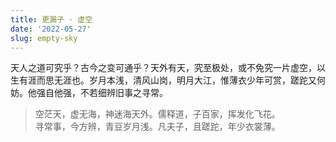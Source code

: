 ```yaml
---
title: 更漏子 · 虚空
date: '2022-05-27'
slug: empty-sky
---
```


天人之道可究乎？古今之变可通乎？天外有天，究至极处，或不免究一片虚空，以生有涯而思无涯也。岁月本浅，清风山岗，明月大江，惟薄衣少年可赏，蹉跎又何妨。他强自他强，不若细辨旧事之寻常。

> 空茫天，虚无海，神迷海天外。儒释道，子百家，挥发化飞花。  
> 寻常事，今方辨，青豆岁月浅。凡夫子，且蹉跎，年少衣裳薄。

<!--# 读狗主《[浅薄](https://yuanfan.rbind.io/posts/qianbo/)》有感。浅薄二字让我无厘头联想到夕爷的“岁月长，衣裳薄”。青豆之事，难免让人想到易安的“当时只道是寻常”。衣薄方可更敏感地感知事物的温度。太多的思考[确实容易枯燥](/cn/2021/10/dumb-log/)，所以有时候不如就让诸子百家挥发化飞花算了。这句绕口令虽然相当拗口，但细想还挺有诗意的，终于做了个收纳箱收了它。写之前隐约预感会有三字和五字的句子，所以词牌用了七年前从《[白香词谱](http://www.wcai.net/poetry/shilucipu/baixiang%20cipu.htm)》中读到的《更漏子》，温庭钧那首《本意》我还比较喜欢；当然正体的《玉炉香》也挺好的，最后一句叠字加点滴到天明。 -->
